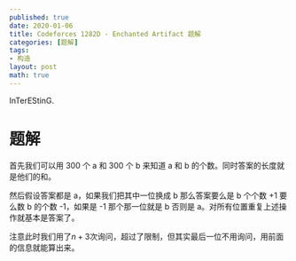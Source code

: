 ```yaml
---
published: true
date: 2020-01-06
title: Codeforces 1282D - Enchanted Artifact 题解
categories: [题解]
tags: 
- 构造
layout: post
math: true
---
```

InTerEStinG.


# 题解

首先我们可以用 300 个 a 和 300 个 b 来知道 a 和 b 的个数。同时答案的长度就是他们的和。

然后假设答案都是 a，如果我们把其中一位换成 b 那么答案要么是 b 个个数 +1 要么数 b 的个数 -1，如果是 -1 那个那一位就是 b 否则是 a。对所有位置重复上述操作就基本是答案了。

注意此时我们用了$n+3$次询问，超过了限制，但其实最后一位不用询问，用前面的信息就能算出来。
